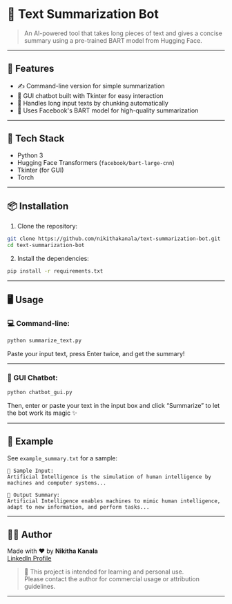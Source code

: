 # 🧠 Text Summarization Bot

> An AI-powered tool that takes long pieces of text and gives a concise summary using a pre-trained BART model from Hugging Face.

---

## 🚀 Features

- ✍️ Command-line version for simple summarization
- 💬 GUI chatbot built with Tkinter for easy interaction
- 📄 Handles long input texts by chunking automatically
- 🤖 Uses Facebook's BART model for high-quality summarization

---

## 🧰 Tech Stack

- Python 3
- Hugging Face Transformers (`facebook/bart-large-cnn`)
- Tkinter (for GUI)
- Torch

---

## 📦 Installation

1. Clone the repository:

```bash
git clone https://github.com/nikithakanala/text-summarization-bot.git
cd text-summarization-bot
```

2. Install the dependencies:

```bash
pip install -r requirements.txt
```

---

## 🖥️ Usage

### 💻 Command-line:

```bash
python summarize_text.py
```
Paste your input text, press Enter twice, and get the summary!

---

### 💬 GUI Chatbot:

```bash
python chatbot_gui.py
```

Then, enter or paste your text in the input box and click “Summarize” to let the bot work its magic ✨

---

## 📂 Example

See `example_summary.txt` for a sample:

```
📄 Sample Input:
Artificial Intelligence is the simulation of human intelligence by machines and computer systems...

🧠 Output Summary:
Artificial Intelligence enables machines to mimic human intelligence, adapt to new information, and perform tasks...
```

---

## 👩‍💻 Author

Made with ❤️ by **Nikitha Kanala**  
[LinkedIn Profile](https://www.linkedin.com/in/nikitha-kanala-834305293/)

> 📢 This project is intended for learning and personal use.  
> Please contact the author for commercial usage or attribution guidelines.


---

